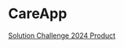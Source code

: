# CareApp
[Solution Challenge 2024 Product](https://developers.google.com/community/gdsc-solution-challenge)